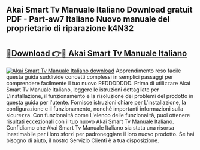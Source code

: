 ## Akai Smart Tv Manuale Italiano Download gratuit PDF - Part-aw7 Italiano Nuovo manuale del proprietario di riparazione k4N32

# <h2><a href="http://dffbhf5.blite.top/?on=Akai+Smart+Tv+Manuale+Italiano">🔗Download 👉🔴 Akai Smart Tv Manuale Italiano</a></h2>

[![Akai Smart Tv Manuale Italiano download](https://i.imgur.com/lujVjoI.png)](http://dffbhf5.blite.top/?on=Akai+Smart+Tv+Manuale+Italiano)
Apprendimento reso facile questa guida suddivide concetti complessi in semplici passaggi per comprendere facilmente il tuo nuovo REDDDDDDD. Prima di utilizzare Akai Smart Tv Manuale Italiano, leggere le istruzioni dettagliate per L'installazione, il funzionamento e la risoluzione dei problemi del prodotto in questa guida per l'utente. Fornisce istruzioni chiare per L'installazione, la configurazione e il funzionamento, nonché importanti informazioni sulla sicurezza. Con funzionalità come L'elenco delle funzionalità, puoi ottenere risultati eccezionali con il tuo nuovo Akai Smart Tv Manuale Italiano. Confidiamo che Akai Smart Tv Manuale Italiano sia stata una risorsa inestimabile per i loro sforzi per padroneggiare il loro nuovo prodotto. Se hai bisogno di aiuto, il nostro Servizio Clienti è a tua disposizione.
